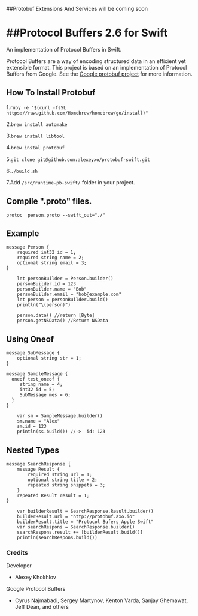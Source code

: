 ##Protobuf Extensions And Services will be coming soon


##Protocol Buffers 2.6 for Swift
=================

An implementation of Protocol Buffers in Swift.

Protocol Buffers are a way of encoding structured data in an efficient yet extensible format.
This project is based on an implementation of Protocol Buffers from Google.  See the
[Google protobuf project][g-protobuf] for more information.

[g-protobuf]: https://developers.google.com/protocol-buffers/docs/overview


## How To Install Protobuf
1.`ruby -e "$(curl -fsSL https://raw.github.com/Homebrew/homebrew/go/install)"`

2.`brew install automake`

3.`brew install libtool`

4.`brew instal protobuf`

5.`git clone git@github.com:alexeyxo/protobuf-swift.git`

6.`./build.sh`

7.Add `/src/runtime-pb-swift/` folder in your project.



## Compile ".proto" files.
`protoc  person.proto --swift_out="./"`

## Example
```
message Person {
    required int32 id = 1;
    required string name = 2;
    optional string email = 3;
}
```

```
    let personBuilder = Person.builder()
    personBuilder.id = 123
    personBuilder.name = "Bob"
    personBuilder.email = "bob@example.com"
    let person = personBuilder.build()
    println("\(person)")

    person.data() //return [Byte]
    person.getNSData() //Return NSData
```

## Using Oneof
```
message SubMessage {
    optional string str = 1;
}

message SampleMessage {
  oneof test_oneof {
     string name = 4;
     int32 id = 5;
     SubMessage mes = 6;
  }
}
```

```
    var sm = SampleMessage.builder()
    sm.name = "Alex"
    sm.id = 123
    println(ss.build()) //->  id: 123
```

## Nested Types

```
message SearchResponse {
    message Result {
        required string url = 1;
        optional string title = 2;
        repeated string snippets = 3;
    }
    repeated Result result = 1;
}
```

```
    var builderResult = SearchResponse.Result.builder()
    builderResult.url = "http://protobuf.axo.io"
    builderResult.title = "Protocol Bufers Apple Swift"
    var searchRespons = SearchResponse.builder()
    searchRespons.result += [builderResult.build()]
    println(searchRespons.build())
```

### Credits

Developer
- Alexey Khokhlov

Google Protocol Buffers
- Cyrus Najmabadi, Sergey Martynov, Kenton Varda, Sanjay Ghemawat, Jeff Dean, and others
